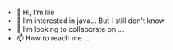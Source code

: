 - 👋 Hi, I’m lile 
- 👀 I’m interested in java...
 But I still don't know
- 💞️ I’m looking to collaborate on ...
- 📫 How to reach me ...

<!---
LL19981216/LL19981216 is a ✨ special ✨ repository because its `README.md` (this file) appears on your GitHub profile.
You can click the Preview link to take a look at your changes.
--->

